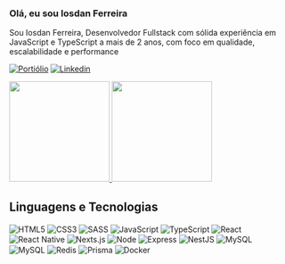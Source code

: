 ### Olá, eu sou Iosdan Ferreira

<p>Sou Iosdan Ferreira, Desenvolvedor Fullstack com sólida experiência em JavaScript e TypeScript a mais de 2 anos, com foco em qualidade, escalabilidade e performance</p>

[![Portiólio](https://img.shields.io/website?label=IosdanFerreira.dev&style=for-the-badge&url=https://portifolio-iosdanferreira.vercel.app/)]([https://portifolio-iosdanferreira.vercel.app](https://portifolio-4d4k-iosdanferreiras-projects.vercel.app/))
[![Linkedin](https://img.shields.io/badge/LinkedIn-0077B5?style=for-the-badge&logo=linkedin&logoColor=white)](https://www.linkedin.com/in/iosdan-ferreira-772684254/)

<div>
    <a href="https://github.com/IosdanFerreira">
        <img height="180em" src="https://github-readme-stats.vercel.app/api?username=IosdanFerreira&show_icons=true&theme=radical"/>
        <img height="180em" src="https://github-readme-stats.vercel.app/api/top-langs/?username=IosdanFerreira&theme=radical&show_icons=true&layout=compact"/>
    </a>
</div>

## Linguagens e Tecnologias


<div>
    <img src="https://img.shields.io/badge/HTML-EF6528?style=for-the-badge&logo=html5&logoColor=white" align="center" alt="HTML5" />
    <img src="https://img.shields.io/badge/CSS-4863AC?style=for-the-badge&logo=css3&logoColor=white" align="center" alt="CSS3"/>
    <img src="https://img.shields.io/badge/Sass-CC6699?style=for-the-badge&logo=sass&logoColor=white" align="center" alt="SASS"/>
    <img src="https://img.shields.io/badge/JavaScript-F7DF1E?style=for-the-badge&logo=javascript&logoColor=black" align="center" alt="JavaScript"/>
    <img src="https://img.shields.io/badge/TypeScript-007ACC?style=for-the-badge&logo=typescript&logoColor=white" align="center" alt="TypeScript"/>
    <img src="https://img.shields.io/badge/React-20232A?style=for-the-badge&logo=react&logoColor=61DAFB" align="center" alt="React"/>
    <img src="https://img.shields.io/badge/React_Native-20232A?style=for-the-badge&logo=react&logoColor=61DAFB" align="center" alt="React Native"/>
    <img src="https://img.shields.io/badge/Next.js-000000?style=for-the-badge&logo=next.js&logoColor=FFFF" align="center" alt="Nexts.js"/>
    <img src="https://img.shields.io/badge/Node.js-43853D?style=for-the-badge&logo=node.js&logoColor=white" align="center" alt="Node"/>
    <img src="https://img.shields.io/badge/Express-65AD52?style=for-the-badge&logo=express&logoColor=white" align="center" alt="Express"/>
    <img src="https://img.shields.io/badge/Nestjs-000000?style=for-the-badge&logo=nestjs&logoColor=E12450" align="center" alt="NestJS"/>
    <img src="https://img.shields.io/badge/MySQL-FFFFFF?style=for-the-badge&logo=mysql" align="center" alt="MySQL"/>
    <img src="https://img.shields.io/badge/PostgreSQL-326790?style=for-the-badge&logo=postgresql&logoColor=white" align="center" alt="MySQL"/>
    <img src="https://img.shields.io/badge/Redis-D92C20?style=for-the-badge&logo=redis&logoColor=white" align="center" alt="Redis"/>
    <img src="https://img.shields.io/badge/Prisma-3982CE?style=for-the-badge&logo=Prisma&logoColor=white" align="center" alt="Prisma"/>
    <img src="https://img.shields.io/badge/Docker-3982CE?style=for-the-badge&logo=docker&logoColor=white" align="center" alt="Docker"/>
</div>
